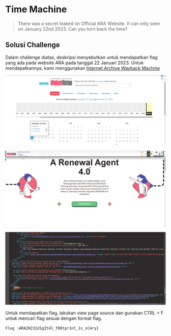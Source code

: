 # Time Machine

> There was a secret leaked on Official ARA Website. It can only seen on January 22nd 2023. Can you turn back the time?

## Solusi Challenge

Dalam challenge diatas, deskripsi menyebutkan untuk mendapatkan flag yang ada pada website ARA pada tanggal 22 Januari 2023. Untuk mendapatkannya, kami menggunakan [Internet Archive Wayback Machine](https://archive.org/web/)

![](images/image-001.png)

![](images/image-002.png)

![](images/image-003.png)

Untuk mendapatkan flag, lakukan view page source dan gunakan CTRL + F untuk mencari flag sesuai dengan format flag.

```
Flag :ARA2023{d1gIt4l_f00tpr1nt_1s_sC4ry}
```

